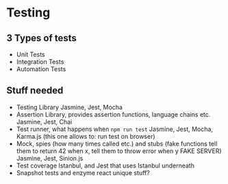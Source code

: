 # Testing

## 3 Types of tests
- Unit Tests
- Integration Tests
- Automation Tests

## Stuff needed
- Testing Library Jasmine, Jest, Mocha
- Assertion Library, provides assertion functions, language chains etc. Jasmine, Jest, Chai
- Test runner, what happens when `npm run test` Jasmine, Jest, Mocha, Karma.js (this one allows to: run test on browser)
- Mock, spies (how many times called etc.) and stubs (fake functions tell them to return 42 when x, tell them to throw error when y FAKE SERVER) Jasmine, Jest, Sinion.js
- Test coverage Istanbul, and Jest that uses Istanbul underneath
- Snapshot tests and enzyme react unique stuff?